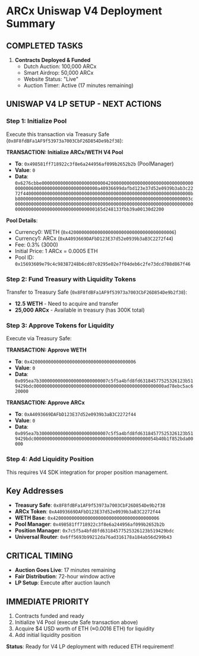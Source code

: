 # ARCx Uniswap V4 Deployment Summary

## COMPLETED TASKS
1. **Contracts Deployed & Funded**
   - Dutch Auction: 100,000 ARCx
   - Smart Airdrop: 50,000 ARCx
   - Website Status: "Live"
   - Auction Timer: Active (17 minutes remaining)

## UNISWAP V4 LP SETUP - NEXT ACTIONS

### Step 1: Initialize Pool
Execute this transaction via Treasury Safe (`0x8F8fdBFa1AF9f53973a7003CbF26D854De9b2f38`):

**TRANSACTION: Initialize ARCx/WETH V4 Pool**
- **To**: `0x498581ff718922c3f8e6a244956af099b2652b2b` (PoolManager)
- **Value**: `0`
- **Data**: `0x6276cbbe0000000000000000000000004200000000000000000000000000000000000006000000000000000000000000a40936699dafbd123e37d52e0939b3ab3c2272f440000000000000000000000000000000000000000000000000000000000000bb80000000000000000000000000000000000000000000000000000000000000003c0000000000000000000000000000000000000000000000000000000000000000000000000000000000000000000000000165d248133fbb39a00130d2200`

**Pool Details**:
- Currency0: WETH (`0x4200000000000000000000000000000000000006`)
- Currency1: ARCx (`0xA4093669DAFbD123E37d52e0939b3aB3C2272f44`)
- Fee: 0.3% (3000)
- Initial Price: 1 ARCx = 0.0005 ETH
- Pool ID: `0x15693609e79c4c98387248b6cd07c0295e02e7f04deb6c2fe73dcd708d867f46`

### Step 2: Fund Treasury with Liquidity Tokens
Transfer to Treasury Safe (`0x8F8fdBFa1AF9f53973a7003CbF26D854De9b2f38`):
- **12.5 WETH** - Need to acquire and transfer
- **25,000 ARCx** - Available in treasury (has 300K total)

### Step 3: Approve Tokens for Liquidity
Execute via Treasury Safe:

**TRANSACTION: Approve WETH**
- **To**: `0x4200000000000000000000000000000000000006`
- **Value**: `0`
- **Data**: `0x095ea7b30000000000000000000000007c5f5a4bfd8fd63184577525326123b519429bdc0000000000000000000000000000000000000000000000000ad78ebc5ac620000`

**TRANSACTION: Approve ARCx**
- **To**: `0xA4093669DAFbD123E37d52e0939b3aB3C2272f44`
- **Value**: `0`
- **Data**: `0x095ea7b30000000000000000000000007c5f5a4bfd8fd63184577525326123b519429bdc0000000000000000000000000000000000000000000054b40b1f852bda00000`

### Step 4: Add Liquidity Position
This requires V4 SDK integration for proper position management.

## Key Addresses
- **Treasury Safe**: `0x8F8fdBFa1AF9f53973a7003CbF26D854De9b2f38`
- **ARCx Token**: `0xA4093669DAFbD123E37d52e0939b3aB3C2272f44`
- **WETH Base**: `0x4200000000000000000000000000000000000006`
- **Pool Manager**: `0x498581ff718922c3f8e6a244956af099b2652b2b`
- **Position Manager**: `0x7c5f5a4bfd8fd63184577525326123b519429bdc`
- **Universal Router**: `0x6ff5693b99212da76ad316178a184ab56d299b43`

## CRITICAL TIMING
- **Auction Goes Live**: 17 minutes remaining
- **Fair Distribution**: 72-hour window active
- **LP Setup**: Execute after auction launch

## IMMEDIATE PRIORITY
1. Contracts funded and ready
2. Initialize V4 Pool (execute Safe transaction above)
3. Acquire $4 USD worth of ETH (≈0.0016 ETH) for liquidity
4. Add initial liquidity position

**Status**: Ready for V4 LP deployment with reduced ETH requirement!

